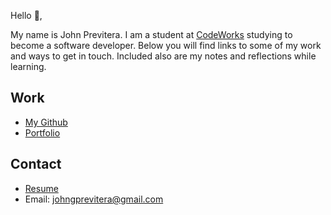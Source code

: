 Hello 👋, 

My name is John Previtera. I am a student at [CodeWorks](https://boisecodeworks.com) studying to become a software developer. Below you will find links to some of my work and ways to get in touch. Included also are my notes and reflections while learning. 

## Work

* [My Github](https://github.com/Previterror)
* [Portfolio](https://Previterror.github.io/)

## Contact

* [Resume](https://Previterror.github.io/resume)
* Email: johngprevitera@gmail.com
